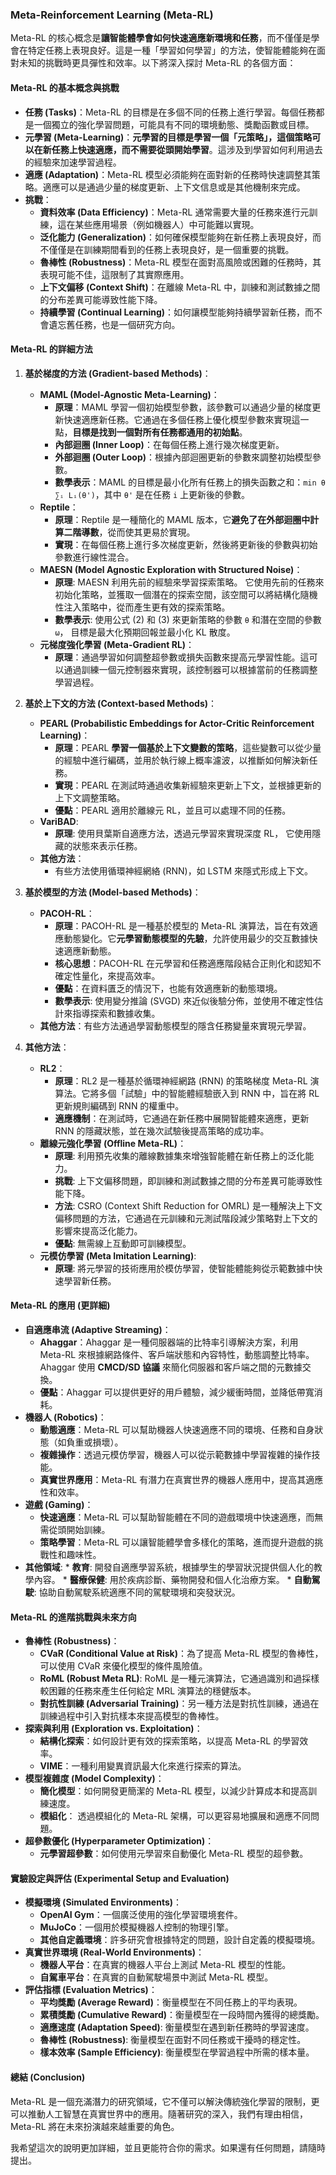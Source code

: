 ### Meta-Reinforcement Learning (Meta-RL)

Meta-RL 的核心概念是**讓智能體學會如何快速適應新環境和任務**，而不僅僅是學會在特定任務上表現良好。這是一種「學習如何學習」的方法，使智能體能夠在面對未知的挑戰時更具彈性和效率。以下將深入探討 Meta-RL 的各個方面：

#### Meta-RL 的基本概念與挑戰

*   **任務 (Tasks)**：Meta-RL 的目標是在多個不同的任務上進行學習。每個任務都是一個獨立的強化學習問題，可能具有不同的環境動態、獎勵函數或目標。
*   **元學習 (Meta-Learning)**：**元學習的目標是學習一個「元策略」，這個策略可以在新任務上快速適應，而不需要從頭開始學習**。這涉及到學習如何利用過去的經驗來加速學習過程。
*   **適應 (Adaptation)**：Meta-RL 模型必須能夠在面對新的任務時快速調整其策略。適應可以是通過少量的梯度更新、上下文信息或是其他機制來完成。
*   **挑戰**：
    *   **資料效率 (Data Efficiency)**：Meta-RL 通常需要大量的任務來進行元訓練，這在某些應用場景（例如機器人）中可能難以實現。
    *   **泛化能力 (Generalization)**：如何確保模型能夠在新任務上表現良好，而不僅僅是在訓練期間看到的任務上表現良好，是一個重要的挑戰。
    *   **魯棒性 (Robustness)**：Meta-RL 模型在面對高風險或困難的任務時，其表現可能不佳，這限制了其實際應用。
    *   **上下文偏移 (Context Shift)**：在離線 Meta-RL 中，訓練和測試數據之間的分布差異可能導致性能下降。
    *   **持續學習 (Continual Learning)**：如何讓模型能夠持續學習新任務，而不會遺忘舊任務，也是一個研究方向。

#### Meta-RL 的詳細方法

1.  **基於梯度的方法 (Gradient-based Methods)**：
    *   **MAML (Model-Agnostic Meta-Learning)**：
        *   **原理**：MAML 學習一個初始模型參數，該參數可以通過少量的梯度更新快速適應新任務。它通過在多個任務上優化模型參數來實現這一點，**目標是找到一個對所有任務都通用的初始點**。
        *   **內部迴圈 (Inner Loop)**：在每個任務上進行幾次梯度更新。
        *   **外部迴圈 (Outer Loop)**：根據內部迴圈更新的參數來調整初始模型參數。
        *   **數學表示**：MAML 的目標是最小化所有任務上的損失函數之和：`min θ ∑ᵢ Lᵢ(θ')`，其中 `θ'` 是在任務 `i` 上更新後的參數。
    *   **Reptile**：
        *   **原理**：Reptile 是一種簡化的 MAML 版本，它**避免了在外部迴圈中計算二階導數**，從而使其更易於實現。
        *   **實現**：在每個任務上進行多次梯度更新，然後將更新後的參數與初始參數進行線性混合。
    *  **MAESN (Model Agnostic Exploration with Structured Noise)**：
        *   **原理**: MAESN 利用先前的經驗來學習探索策略。 它使用先前的任務來初始化策略，並獲取一個潛在的探索空間，該空間可以將結構化隨機性注入策略中，從而產生更有效的探索策略。
        *   **數學表示**:  使用公式 (2) 和 (3) 來更新策略的參數 `θ` 和潛在空間的參數 `ω`， 目標是最大化預期回報並最小化 KL 散度。
    *   **元梯度強化學習 (Meta-Gradient RL)**：
        *   **原理**：通過學習如何調整超參數或損失函數來提高元學習性能。這可以通過訓練一個元控制器來實現，該控制器可以根據當前的任務調整學習過程。

2.  **基於上下文的方法 (Context-based Methods)**：
    *   **PEARL (Probabilistic Embeddings for Actor-Critic Reinforcement Learning)**：
        *   **原理**：PEARL **學習一個基於上下文變數的策略**，這些變數可以從少量的經驗中進行編碼，並用於執行線上概率濾波，以推斷如何解決新任務。
        *   **實現**：PEARL 在測試時通過收集新經驗來更新上下文，並根據更新的上下文調整策略。
        *   **優點**：PEARL 適用於離線元 RL，並且可以處理不同的任務。
    *  **VariBAD**:
        *   **原理**: 使用貝葉斯自適應方法，透過元學習來實現深度 RL， 它使用隱藏的狀態來表示任務。
    *   **其他方法**：
        *  有些方法使用循環神經網絡 (RNN)，如 LSTM 來隱式形成上下文。

3.  **基於模型的方法 (Model-based Methods)**：
    *   **PACOH-RL**：
        *   **原理**：PACOH-RL 是一種基於模型的 Meta-RL 演算法，旨在有效適應動態變化。它**元學習動態模型的先驗**，允許使用最少的交互數據快速適應新動態。
        *   **核心思想**：PACOH-RL 在元學習和任務適應階段結合正則化和認知不確定性量化，來提高效率。
        *   **優點**：在資料匱乏的情況下，也能有效適應新的動態環境。
        *   **數學表示**: 使用變分推論 (SVGD) 來近似後驗分佈，並使用不確定性估計來指導探索和數據收集。
    *   **其他方法**：有些方法通過學習動態模型的隱含任務變量來實現元學習。

4.  **其他方法**：
    *   **RL2**：
        *   **原理**：RL2 是一種基於循環神經網路 (RNN) 的策略梯度 Meta-RL 演算法。它將多個「試驗」中的智能體經驗嵌入到 RNN 中，旨在將 RL 更新規則編碼到 RNN 的權重中。
        *   **適應機制**：在測試時，它通過在新任務中展開智能體來適應，更新 RNN 的隱藏狀態，並在幾次試驗後提高策略的成功率。
    *   **離線元強化學習 (Offline Meta-RL)**：
        *   **原理**: 利用預先收集的離線數據集來增強智能體在新任務上的泛化能力。
        *   **挑戰**: 上下文偏移問題，即訓練和測試數據之間的分布差異可能導致性能下降。
        *   **方法**:  CSRO (Context Shift Reduction for OMRL) 是一種解決上下文偏移問題的方法，它通過在元訓練和元測試階段減少策略對上下文的影響來提高泛化能力。
        *   **優點**:  無需線上互動即可訓練模型。
    *   **元模仿學習 (Meta Imitation Learning)**:
        *   **原理**: 將元學習的技術應用於模仿學習，使智能體能夠從示範數據中快速學習新任務。

#### Meta-RL 的應用 (更詳細)

*   **自適應串流 (Adaptive Streaming)**：
    *   **Ahaggar**：Ahaggar 是一種伺服器端的比特率引導解決方案，利用 Meta-RL 來根據網路條件、客戶端狀態和內容特性，動態調整比特率。Ahaggar 使用 **CMCD/SD 協議** 來簡化伺服器和客戶端之間的元數據交換。
    *   **優點**：Ahaggar 可以提供更好的用戶體驗，減少緩衝時間，並降低帶寬消耗。
*   **機器人 (Robotics)**：
    *   **動態適應**：Meta-RL 可以幫助機器人快速適應不同的環境、任務和自身狀態（如負重或損壞）。
    *   **複雜操作**：透過元模仿學習，機器人可以從示範數據中學習複雜的操作技能。
    *   **真實世界應用**：Meta-RL 有潛力在真實世界的機器人應用中，提高其適應性和效率。
*   **遊戲 (Gaming)**：
    *   **快速適應**：Meta-RL 可以幫助智能體在不同的遊戲環境中快速適應，而無需從頭開始訓練。
    *   **策略學習**：Meta-RL 可以讓智能體學會多樣化的策略，進而提升遊戲的挑戰性和趣味性。
*    **其他領域**:
    *    **教育**:  開發自適應學習系統，根據學生的學習狀況提供個人化的教學內容。
    *    **醫療保健**:  用於疾病診斷、藥物開發和個人化治療方案。
    *    **自動駕駛**: 協助自動駕駛系統適應不同的駕駛環境和突發狀況。

#### Meta-RL 的進階挑戰與未來方向

*   **魯棒性 (Robustness)**：
    *   **CVaR (Conditional Value at Risk)**：為了提高 Meta-RL 模型的魯棒性，可以使用 CVaR 來優化模型的條件風險值。
    *    **RoML (Robust Meta RL)**: RoML 是一種元演算法，它通過識別和過採樣較困難的任務來產生任何給定 MRL 演算法的穩健版本。
    *   **對抗性訓練 (Adversarial Training)**：另一種方法是對抗性訓練，通過在訓練過程中引入對抗樣本來提高模型的魯棒性。
*   **探索與利用 (Exploration vs. Exploitation)**：
    *   **結構化探索**：如何設計更有效的探索策略，以提高 Meta-RL 的學習效率。
    *   **VIME**：一種利用變異資訊最大化來進行探索的算法。
*   **模型複雜度 (Model Complexity)**：
    *   **簡化模型**：如何開發更簡潔的 Meta-RL 模型，以減少計算成本和提高訓練速度。
    *  **模組化**： 透過模組化的 Meta-RL 架構，可以更容易地擴展和適應不同問題。
*   **超參數優化 (Hyperparameter Optimization)**：
    *   **元學習超參數**：如何使用元學習來自動優化 Meta-RL 模型的超參數。

#### 實驗設定與評估 (Experimental Setup and Evaluation)

*   **模擬環境 (Simulated Environments)**：
    *   **OpenAI Gym**：一個廣泛使用的強化學習環境套件。
    *   **MuJoCo**：一個用於模擬機器人控制的物理引擎。
    *   **其他自定義環境**：許多研究會根據特定的問題，設計自定義的模擬環境。
*   **真實世界環境 (Real-World Environments)**：
    *   **機器人平台**：在真實的機器人平台上測試 Meta-RL 模型的性能。
    *   **自駕車平台**：在真實的自動駕駛場景中測試 Meta-RL 模型。
*   **評估指標 (Evaluation Metrics)**：
    *   **平均獎勵 (Average Reward)**：衡量模型在不同任務上的平均表現。
    *   **累積獎勵 (Cumulative Reward)**：衡量模型在一段時間內獲得的總獎勵。
    *    **適應速度 (Adaptation Speed)**:  衡量模型在遇到新任務時的學習速度。
    *   **魯棒性 (Robustness)**: 衡量模型在面對不同任務或干擾時的穩定性。
    *    **樣本效率 (Sample Efficiency)**: 衡量模型在學習過程中所需的樣本量。

#### 總結 (Conclusion)

Meta-RL 是一個充滿潛力的研究領域，它不僅可以解決傳統強化學習的限制，更可以推動人工智慧在真實世界中的應用。隨著研究的深入，我們有理由相信，Meta-RL 將在未來扮演越來越重要的角色。

我希望這次的說明更加詳細，並且更能符合你的需求。如果還有任何問題，請隨時提出。
